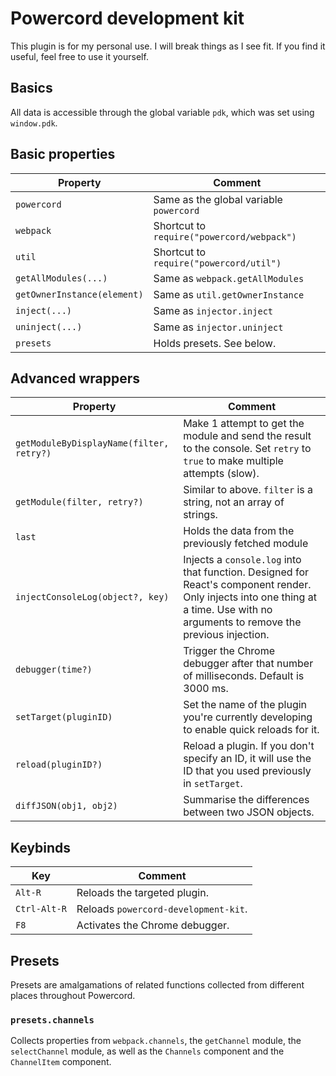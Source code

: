 # Powercord development kit

This plugin is for my personal use. I will break things as I see fit. If you find it useful, feel free to use it yourself.

## Basics

All data is accessible through the global variable `pdk`, which was set using `window.pdk`.

## Basic properties

Property|Comment
-|-
`powercord`|Same as the global variable `powercord`
`webpack`|Shortcut to `require("powercord/webpack")`
`util`|Shortcut to `require("powercord/util")`
`getAllModules(...)`|Same as `webpack.getAllModules`
`getOwnerInstance(element)`|Same as `util.getOwnerInstance`
`inject(...)`|Same as `injector.inject`
`uninject(...)`|Same as `injector.uninject`
`presets`|Holds presets. See below.

## Advanced wrappers

Property|Comment
-|-
`getModuleByDisplayName(filter, retry?)`|Make 1 attempt to get the module and send the result to the console. Set `retry` to `true` to make multiple attempts (slow).
`getModule(filter, retry?)`|Similar to above. `filter` is a string, not an array of strings.
`last`|Holds the data from the previously fetched module
`injectConsoleLog(object?, key)`|Injects a `console.log` into that function. Designed for React's component render. Only injects into one thing at a time. Use with no arguments to remove the previous injection.
`debugger(time?)`|Trigger the Chrome debugger after that number of milliseconds. Default is 3000 ms.
`setTarget(pluginID)`|Set the name of the plugin you're currently developing to enable quick reloads for it.
`reload(pluginID?)`|Reload a plugin. If you don't specify an ID, it will use the ID that you used previously in `setTarget`.
`diffJSON(obj1, obj2)`|Summarise the differences between two JSON objects.

## Keybinds

Key|Comment
-|-
`Alt-R`|Reloads the targeted plugin.
`Ctrl-Alt-R`|Reloads `powercord-development-kit`.
`F8`|Activates the Chrome debugger.

## Presets

Presets are amalgamations of related functions collected from different places throughout Powercord.

### `presets.channels`

Collects properties from `webpack.channels`, the `getChannel` module, the `selectChannel` module, as well as the `Channels` component and the `ChannelItem` component.
